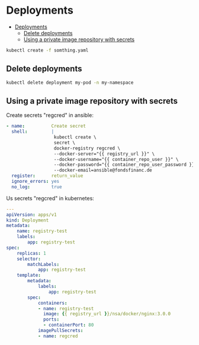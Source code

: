 Deployments
===========

- [Deployments](#deployments)
  - [Delete deployments](#delete-deployments)
  - [Using a private image repository with secrets](#using-a-private-image-repository-with-secrets)



```bash
kubectl create -f somthing.yaml
```

Delete deployments
------------------

```bash
kubectl delete deployment my-pod -n my-namespace
```

Using a private image repository with secrets
---------------------------------------------

Create secrets "regcred" in ansible:

```yml
- name:          Create secret
  shell:         |
                  kubectl create \
                  secret \
                  docker-registry regcred \
                  --docker-server="{{ registry_url }}" \
                  --docker-username="{{ container_repo_user }}" \
                  --docker-password="{{ container_repo_user_password }}" \
                  --docker-email=ansible@fondsfinanc.de
  register:      return_value
  ignore_errors: yes
  no_log:        true

```
Us secrets "regcred" in kubernetes:

```yml
---
apiVersion: apps/v1
kind: Deployment
metadata:
    name: registry-test
    labels:
        app: registry-test
spec:
    replicas: 1
    selector:
        matchLabels:
            app: registry-test
    template:
        metadata:
            labels:
                app: registry-test
        spec:
            containers:
            - name: registry-test
              image: {{ registry_url }}/nsa/docker/nginx:3.0.0
              ports:
              - containerPort: 80
            imagePullSecrets:
            - name: regcred
```